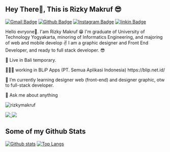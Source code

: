 
## Hey There👋, This is Rizky Makruf 😎
[![Gmail Badge](https://img.shields.io/badge/-armppy8@gmail.com-c14438?style=flat&logo=Gmail&logoColor=white&link=mailto:armppy8@gmail.com)](mailto:armppy8@gmail.com) [![Github Badge](https://img.shields.io/badge/-rizkymakruf-grey?style=flat&logo=github&logoColor=white&link=https://github.com/rizkymakruf/)](https://www.github.com/rizkymakruf/) [![Instagram Badge](https://img.shields.io/badge/-rizkyruff-purple?style=flat&logo=instagram&logoColor=white&link=https://instagram.com/rizkyruff/)](https://www.instagram.com/rizkyruff/) [![linkin Badge](https://img.shields.io/badge/-rizkyruff-blue?style=flat&logo=linkedin&logoColor=white&link=https://www.linkedin.com/in/rizkimakruf/)](https://www.linkedin.com/in/rizkimakruf/) 

<p align='left'>Hello evryone👋. I'am Rizky Makruf 😁 I'm graduate of University of Technology Yogyakarta, minoring of Informatics Engineering, and majoring of web and mobile develop ✌ I am a graphic designer and Front End Developer, and ready to full stack developer. 😎 
  
<p>📍 Live in Bali temporary.
<p>👨🏽‍💻 working in BLiP Apps (PT. Semua Aplikasi Indonesia) https://blip.net.id/
<p>🌱 I’m currently learning designer web (front-end) and designer graphic, otw to full-stack developer.</p>
<p>💬 Ask me about anything</p>

<!-- ## Graphic Designer and WEB Developer -->
<p align=left> 
  <img src=https://komarev.com/ghpvc/?username=rizkymakruf alt=rizkymakruf /> 
</p>
<a href="https://a.paddle.com/v2/click/16413/119403?link=1227">
   <img src="https://img.shields.io/badge/Supported%20by-VSCode%20Power%20User%20%E2%86%92-gray.svg?colorA=655BE1&colorB=4F44D6&style=for-the-badge"/>
 </a>
 <a href="https://a.paddle.com/v2/click/16413/119403?link=2345">
   <img src="https://img.shields.io/badge/Supported%20by-Node%20Cli.com%20%E2%86%92-gray.svg?colorA=61c265&colorB=4CAF50&style=for-the-badge"/>
</a>

## Some of my Github Stats
[![Github stats](https://github-readme-stats.vercel.app/api?username=rizkymakruf&show_icons=true&include_all_commits=true)](https://github.com/rizkymakruf/github-readme-stats)
[![Top Langs](https://github-readme-stats.vercel.app/api/top-langs/?username=rizkymakruf&layout=compact)](https://github.com/rizkymakruf/github-readme-stats) 

<!-- [![Readme Card](https://github-readme-stats.vercel.app/api/pin/?username=rizkymakruf&repo=web-portofolio)](https://github.com/rizkymakruf/web-portofolio) -->
<!-- [![Readme Card](https://github-readme-stats.vercel.app/api/pin/?username=rizkymakruf&repo=Fluffy-Android-Application)](https://github.com/rizkymakruf/Fluffy-Android-Application) -->



